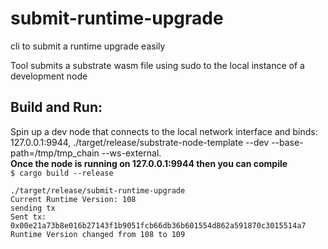 # submit-runtime-upgrade
cli to submit a runtime upgrade easily
    

Tool submits a substrate wasm file using sudo to the local instance of a development node   



## Build and Run:  
Spin up a dev node that connects to the local network interface and binds: 127.0.0.1:9944, ./target/release/substrate-node-template --dev --base-path=/tmp/tmp_chain --ws-external.    
**Once the node is running on 127.0.0.1:9944 then you can compile**   
`$ cargo build --release`

```shell
./target/release/submit-runtime-upgrade 
Current Runtime Version: 108
sending tx
Sent tx: 0x00e21a73b8e016b27143f1b9051fcb66db36b601554d862a591870c3015514a7
Runtime Version changed from 108 to 109
```
